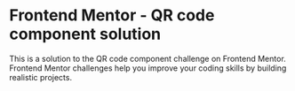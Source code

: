 # Frontend Mentor - QR code component solution

This is a solution to the QR code component challenge on Frontend Mentor. Frontend Mentor challenges help you improve your coding skills by building realistic projects. 
